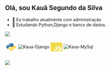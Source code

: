 ## Olá, sou Kauã Segundo da Silva 

- 🔭 Eu trabalho atualmente com administração 
- 🌱 Estudando Python,Django e banco de dados.
  
<div>
  <a href="https://beacons.ai/kaua-segundo">
    <img height="180em" src="https://github-readme-stats.vercel.app/api?username=kaua-segundo&show_icons=true&theme=dracula&bg_color=00000000&include_all_commits=true&count_private=true"/>
  </a>
</div>

<div style="display: inline_block"><br>
  <img align="center" alt="Kaua-Python" height="30" width="40" src="https://raw.githubusercontent.com/devicons/devicon/master/icons/python/python-original.svg">
  <img align="center" alt="Kaua-Django" height="30" width="40" src= "https://cdn.jsdelivr.net/gh/devicons/devicon@latest/icons/django/django-plain.svg" />
  <img align="center" alt="Kaua-Js" height="30" width="40" src="https://raw.githubusercontent.com/devicons/devicon/master/icons/javascript/javascript-plain.svg">
  <img align="center" alt="Kaua-MySql" height="30" width="40" src= "https://cdn.jsdelivr.net/gh/devicons/devicon@latest/icons/mysql/mysql-plain-wordmark.svg">
  
</div>
  
##

<div>
  <a href="www.linkedin.com/in/kauã-segundo-05471231a" target="_blank"><img src="https://img.shields.io/badge/-LinkedIn-%230077B5?style=for-the-badge&logo=linkedin&logoColor=white" target="_blank"></a> 
</div>


